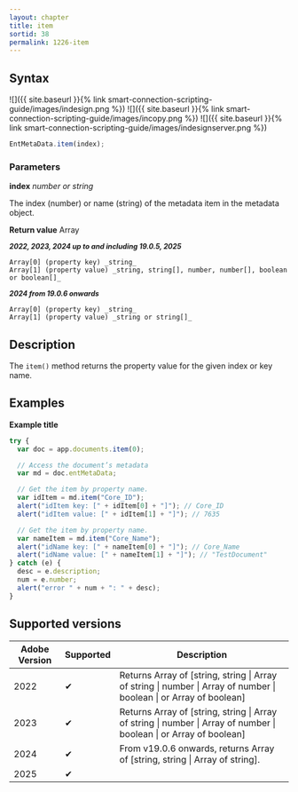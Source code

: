 ```yaml
---
layout: chapter
title: item
sortid: 38
permalink: 1226-item
---
```


## Syntax

![]({{ site.baseurl }}{% link smart-connection-scripting-guide/images/indesign.png %}) ![]({{ site.baseurl }}{% link smart-connection-scripting-guide/images/incopy.png %}) ![]({{ site.baseurl }}{% link smart-connection-scripting-guide/images/indesignserver.png %})

```javascript
EntMetaData.item(index);
```

### Parameters

**index** _number or string_

The index (number) or name (string) of the metadata item in the metadata object.

**Return value** Array

**<span style="font-size:90%;">_2022, 2023, 2024 up to and including 19.0.5, 2025_</span>**

    Array[0] (property key) _string_
    Array[1] (property value) _string, string[], number, number[], boolean or boolean[]_

**<span style="font-size:90%;">_2024 from 19.0.6 onwards_</span>**

    Array[0] (property key) _string_
    Array[1] (property value) _string or string[]_

## Description

The `item()` method returns the property value for the given index or key name.

## Examples

**Example title**

```javascript
try {
  var doc = app.documents.item(0);

  // Access the document’s metadata
  var md = doc.entMetaData;

  // Get the item by property name.
  var idItem = md.item("Core_ID");
  alert("idItem key: [" + idItem[0] + "]"); // Core_ID
  alert("idItem value: [" + idItem[1] + "]"); // 7635

  // Get the item by property name.
  var nameItem = md.item("Core_Name");
  alert("idName key: [" + nameItem[0] + "]"); // Core_Name
  alert("idName value: [" + nameItem[1] + "]"); // "TestDocument"
} catch (e) {
  desc = e.description;
  num = e.number;
  alert("error " + num + ": " + desc);
}
```

## Supported versions

| Adobe Version | Supported | Description                                                                                                         |
| ------------- | --------- | ------------------------------------------------------------------------------------------------------------------- |
| 2022          | ✔         | Returns Array of [string, string \| Array of string \| number \| Array of number \| boolean \| or Array of boolean] |
| 2023          | ✔         | Returns Array of [string, string \| Array of string \| number \| Array of number \| boolean \| or Array of boolean] |
| 2024          | ✔         | From v19.0.6 onwards, returns Array of [string, string \| Array of string].                                         |
| 2025          | ✔         |
